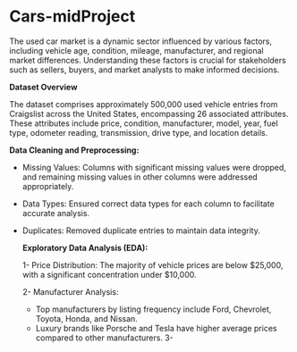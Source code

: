 # Cars-midProject
The used car market is a dynamic sector influenced by various factors, including vehicle age, condition, mileage, manufacturer, and regional market differences. Understanding these factors is crucial for stakeholders such as sellers, buyers, and market analysts to make informed decisions. 

**Dataset Overview**

The dataset comprises approximately 500,000 used vehicle entries from Craigslist across the United States, encompassing 26 associated attributes. These attributes include price, condition, manufacturer, model, year, fuel type, odometer reading, transmission, drive type, and location details. 

**Data Cleaning and Preprocessing:**
  * Missing Values: Columns with significant missing values were dropped, and remaining missing values in other columns were addressed 
    appropriately.
  
  * Data Types: Ensured correct data types for each column to facilitate accurate analysis.
  
  * Duplicates: Removed duplicate entries to maintain data integrity.

    **Exploratory Data Analysis (EDA):**

    1- Price Distribution: The majority of vehicle prices are below $25,000, with a significant concentration under $10,000.

    2- Manufacturer Analysis:
       * Top manufacturers by listing frequency include Ford, Chevrolet, Toyota, Honda, and Nissan.
       * Luxury brands like Porsche and Tesla have higher average prices compared to other manufacturers.
   3- 
